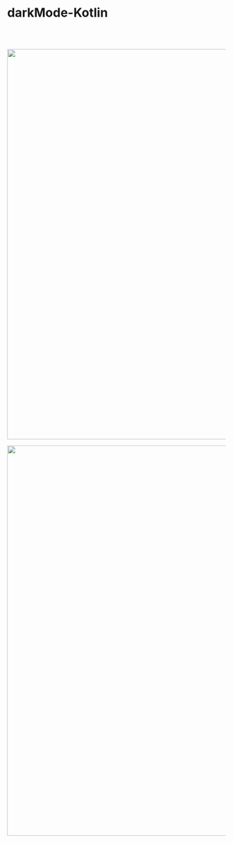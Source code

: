 # darkMode-Kotlin

<br><br>
<p>
  <img src="img/DarkModeThree.png" height="900px" align="middle">
</p> 
<p>
  <img src="img/DarkModeTwo.png" height="900px" align="middle">
</p> 


